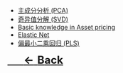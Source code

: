 - [主成分分析 (PCA)](/Theory/PCA.md)
- [奇异值分解 (SVD)](/Theory/SVD.md)
- [Basic knowledge in Asset pricing](/Theory/basic.md)
- [Elastic Net](/Theory/Elastic_Net.md)
- [偏最小二乘回归 (PLS)](/Theory/PLS.md)

<font size=5>

[$\quad \mathbf{\longleftarrow Back}$](README.md)
</font>